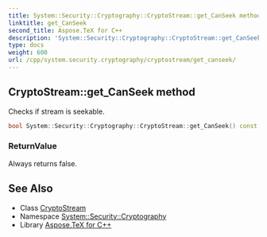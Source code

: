```yaml
---
title: System::Security::Cryptography::CryptoStream::get_CanSeek method
linktitle: get_CanSeek
second_title: Aspose.TeX for C++
description: 'System::Security::Cryptography::CryptoStream::get_CanSeek method. Checks if stream is seekable in C++.'
type: docs
weight: 600
url: /cpp/system.security.cryptography/cryptostream/get_canseek/
---
```

## CryptoStream::get_CanSeek method


Checks if stream is seekable.

```cpp
bool System::Security::Cryptography::CryptoStream::get_CanSeek() const override
```


### ReturnValue

Always returns false.

## See Also

* Class [CryptoStream](../)
* Namespace [System::Security::Cryptography](../../)
* Library [Aspose.TeX for C++](../../../)
